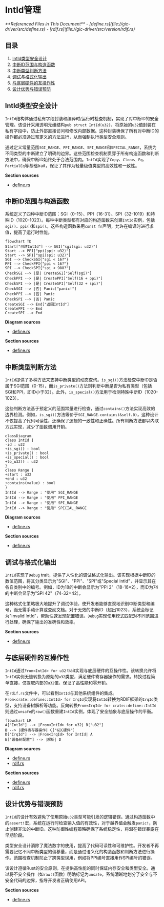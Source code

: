 # IntId管理

<cite>
**Referenced Files in This Document**  
- [define.rs](file://gic-driver/src/define.rs)
- [rdif.rs](file://gic-driver/src/version/rdif.rs)
</cite>

## 目录
1. [IntId类型安全设计](#intid类型安全设计)
2. [中断ID范围与构造函数](#中断id范围与构造函数)
3. [中断类型判断方法](#中断类型判断方法)
4. [调试与格式化输出](#调试与格式化输出)
5. [与底层硬件的互操作性](#与底层硬件的互操作性)
6. [设计优势与错误预防](#设计优势与错误预防)

## IntId类型安全设计

`IntId`结构体通过私有字段封装和编译时/运行时检查机制，实现了对中断ID的安全管理。该设计采用透明元组结构`pub struct IntId(u32)`，将原始的`u32`值封装在私有字段中，防止外部直接访问和修改内部数据。这种封装确保了所有对中断ID的操作都必须通过预定义的方法进行，从而强制执行类型安全规则。

通过定义常量范围`SGI_RANGE`、`PPI_RANGE`、`SPI_RANGE`和`SPECIAL_RANGE`，系统为不同类型的中断建立了明确的边界。这些范围检查机制贯穿于所有构造函数和判断方法中，确保中断ID始终处于合法范围内。`IntId`实现了`Copy`、`Clone`、`Eq`、`PartialEq`等基础trait，保证了其作为轻量级值类型的高效性和一致性。

**Section sources**
- [define.rs](file://gic-driver/src/define.rs#L82-L108)

## 中断ID范围与构造函数

系统定义了四种中断ID范围：SGI（0-15）、PPI（16-31）、SPI（32-1019）和特殊ID（1020-1023）。每种中断类型都有对应的构造函数来创建`IntId`实例，包括`sgi()`、`ppi()`和`spi()`。这些构造函数采用`const fn`声明，允许在编译时进行求值，提高了运行时性能。

```mermaid
flowchart TD
Start["创建IntId"] --> SGI["sgi(sgi: u32)"]
Start --> PPI["ppi(ppi: u32)"]
Start --> SPI["spi(spi: u32)"]
SGI --> CheckSGI{"sgi < 16?"}
PPI --> CheckPPI{"ppi < 16?"}
SPI --> CheckSPI{"spi < 988?"}
CheckSGI --> |是| CreateSGI["Self(sgi)"]
CheckPPI --> |是| CreatePPI["Self(16 + ppi)"]
CheckSPI --> |是| CreateSPI["Self(32 + spi)"]
CheckSGI --> |否| Panic["panic!"]
CheckPPI --> |否| Panic
CheckSPI --> |否| Panic
CreateSGI --> End["返回IntId"]
CreatePPI --> End
CreateSPI --> End
```

**Diagram sources**
- [define.rs](file://gic-driver/src/define.rs#L157-L211)

**Section sources**
- [define.rs](file://gic-driver/src/define.rs#L157-L211)

## 中断类型判断方法

`IntId`提供了多种方法来支持中断类型的动态查询。`is_sgi()`方法检查中断ID是否属于SGI范围（0-15），而`is_private()`方法则判断中断是否为私有类型（包括SGI和PPI，即ID小于32）。此外，`is_special()`方法用于检测特殊中断ID（1020-1023）。

这些判断方法基于预定义的范围常量进行检查，通过`contains()`方法实现高效的边界检测。例如，`is_sgi()`方法等价于`SGI_RANGE.contains(&self.0)`，这种设计不仅提高了代码可读性，还确保了逻辑的一致性和正确性。所有判断方法都以内联方式实现，减少了函数调用开销。

```mermaid
classDiagram
class IntId {
-id : u32
+is_sgi() : bool
+is_private() : bool
+is_special() : bool
+to_u32() : u32
}
class Range {
+start : u32
+end : u32
+contains(value) : bool
}
IntId --> Range : "使用" SGI_RANGE
IntId --> Range : "使用" PPI_RANGE
IntId --> Range : "使用" SPI_RANGE
IntId --> Range : "使用" SPECIAL_RANGE
```

**Diagram sources**
- [define.rs](file://gic-driver/src/define.rs#L230-L274)

**Section sources**
- [define.rs](file://gic-driver/src/define.rs#L230-L274)

## 调试与格式化输出

`IntId`实现了`Debug` trait，提供了人性化的调试格式化输出。该实现根据中断ID的数值范围，将其分类显示为"SGI"、"PPI"、"SPI"或"Special IntId"，并显示其在各自类别中的编号。例如，ID为18的中断会显示为"PPI 2"（18-16=2），而ID为74的中断会显示为"SPI 42"（74-32=42）。

这种格式化策略极大地提升了调试体验，使开发者能够直观地识别中断类型和编号，而无需手动计算或查阅文档。对于无效的中断ID（超出1023），系统会标记为"Invalid IntId"，帮助快速发现配置错误。`Debug`实现使用模式匹配对不同范围进行处理，确保了输出的准确性和效率。

**Section sources**
- [define.rs](file://gic-driver/src/define.rs#L275-L288)

## 与底层硬件的互操作性

`IntId`通过`From<IntId> for u32` trait实现与底层硬件的互操作性。该转换允许将`IntId`实例无缝转换为原始的`u32`类型，满足硬件寄存器操作的需求。转换过程简单直接，仅提取内部的`u32`值，保证了高性能和零开销。

在`rdif.rs`文件中，可以看到`IntId`与其他系统组件的集成。`From<crate::define::IntId> for IrqId`实现将`IntId`转换为RDIF框架的`IrqId`类型，支持设备树解析等功能。反向转换`From<IrqId> for crate::define::IntId`则通过`unsafe`的`raw()`函数重建`IntId`实例，体现了安全抽象与底层操作的平衡。

```mermaid
flowchart LR
A["IntId"] --> |From<IntId> for u32| B["u32"]
B --> |硬件寄存器操作| C["GIC硬件"]
D["IrqId"] --> |From<IrqId> for IntId| A
E["设备树配置"] --> |解析| D
```

**Diagram sources**
- [define.rs](file://gic-driver/src/define.rs#L289-L293)
- [rdif.rs](file://gic-driver/src/version/rdif.rs#L70-L75)

**Section sources**
- [define.rs](file://gic-driver/src/define.rs#L289-L293)
- [rdif.rs](file://gic-driver/src/version/rdif.rs#L70-L75)

## 设计优势与错误预防

`IntId`的设计有效避免了使用原始`u32`类型可能引发的逻辑错误。通过构造函数中的`assert!`宏，系统在运行时检查输入值的有效性，对于越界值会触发`panic!`，防止创建非法的中断ID。这种防御性编程策略确保了系统稳定性，将潜在错误暴露在早期阶段。

类型安全设计消除了魔法数字的使用，提高了代码可读性和可维护性。开发者不再需要记忆不同中断类型的偏移量，而是通过语义化的构造函数和判断方法进行操作。范围检查机制防止了跨类型误用，例如将PPI编号直接用作SPI编号的错误。

该设计遵循Rust的安全原则，在提供高性能的同时保证内存安全和类型安全。通过将不安全操作（如`raw()`函数）明确标记为`unsafe`，系统清晰地划分了安全与不安全代码的边界，指导开发者正确使用API。

**Section sources**
- [define.rs](file://gic-driver/src/define.rs#L110-L156)